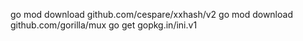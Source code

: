 go mod download github.com/cespare/xxhash/v2
go mod download github.com/gorilla/mux
go get gopkg.in/ini.v1
